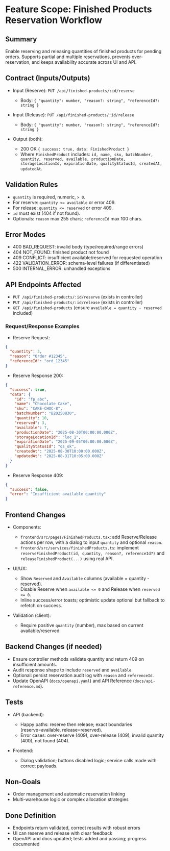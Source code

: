# Feature Scope: Finished Products Reservation Workflow


## Summary

Enable reserving and releasing quantities of finished products for pending orders. Supports partial and multiple reservations, prevents over-reservation, and keeps availability accurate across UI and API.


## Contract (Inputs/Outputs)

- Input (Reserve): `PUT /api/finished-products/:id/reserve`
  - Body: `{ "quantity": number, "reason?: string", "referenceId?: string }`

- Input (Release): `PUT /api/finished-products/:id/release`
  - Body: `{ "quantity": number, "reason?: string", "referenceId?: string }`

- Output (both):
  - 200 OK `{ success: true, data: FinishedProduct }`
  - Where `FinishedProduct` includes: `id, name, sku, batchNumber, quantity, reserved, available, productionDate, storageLocationId, expirationDate, qualityStatusId, createdAt, updatedAt`.


## Validation Rules

- `quantity` is required, numeric, `> 0`.
- For reserve: `quantity <= available` or error 409.
- For release: `quantity <= reserved` or error 409.
- `id` must exist (404 if not found).
- Optionals: `reason` max 255 chars; `referenceId` max 100 chars.


## Error Modes

- 400 BAD_REQUEST: invalid body (type/required/range errors)
- 404 NOT_FOUND: finished product not found
- 409 CONFLICT: insufficient available/reserved for requested operation
- 422 VALIDATION_ERROR: schema-level failures (if differentiated)
- 500 INTERNAL_ERROR: unhandled exceptions


## API Endpoints Affected

- `PUT /api/finished-products/:id/reserve` (exists in controller)
- `PUT /api/finished-products/:id/release` (exists in controller)
- `GET /api/finished-products` (ensure `available = quantity - reserved` included)


### Request/Response Examples

- Reserve Request:

```json
{
  "quantity": 3,
  "reason": "Order #12345",
  "referenceId": "ord_12345"
}
```

- Reserve Response 200:

```json
{
  "success": true,
  "data": {
    "id": "fp_abc",
    "name": "Chocolate Cake",
    "sku": "CAKE-CHOC-8",
    "batchNumber": "B20250830",
    "quantity": 10,
    "reserved": 3,
    "available": 7,
    "productionDate": "2025-08-30T00:00:00.000Z",
    "storageLocationId": "loc_1",
    "expirationDate": "2025-09-05T00:00:00.000Z",
    "qualityStatusId": "qs_ok",
    "createdAt": "2025-08-30T10:00:00.000Z",
    "updatedAt": "2025-08-31T10:05:00.000Z"
  }
}
```

- Reserve Response 409:

```json
{
  "success": false,
  "error": "Insufficient available quantity"
}
```


## Frontend Changes

- Components:
  - `frontend/src/pages/FinishedProducts.tsx`: add Reserve/Release actions per row, with a dialog to input `quantity` and optional `reason`.
  - `frontend/src/services/finishedProducts.ts`: implement `reserveFinishedProduct(id, quantity, reason?, referenceId?)` and `releaseFinishedProduct(...)` using real API.

- UI/UX:
  - Show `Reserved` and `Available` columns (available = quantity - reserved).
  - Disable Reserve when `available <= 0` and Release when `reserved <= 0`.
  - Inline success/error toasts; optimistic update optional but fallback to refetch on success.

- Validation (client):
  - Require positive `quantity` (number), max based on current available/reserved.


## Backend Changes (if needed)

- Ensure controller methods validate quantity and return 409 on insufficient amounts.
- Audit response shape to include `reserved` and `available`.
- Optional: persist reservation audit log with `reason` and `referenceId`.
- Update OpenAPI (`docs/openapi.yaml`) and API Reference (`docs/api-reference.md`).


## Tests

- API (backend):
  - Happy paths: reserve then release; exact boundaries (reserve=available, release=reserved).
  - Error cases: over-reserve (409), over-release (409), invalid quantity (400), not found (404).

- Frontend:
  - Dialog validation; buttons disabled logic; service calls made with correct payloads.


## Non-Goals

- Order management and automatic reservation linking
- Multi-warehouse logic or complex allocation strategies


## Done Definition

- Endpoints return validated, correct results with robust errors
- UI can reserve and release with clear feedback
- OpenAPI and docs updated; tests added and passing; progress documented
